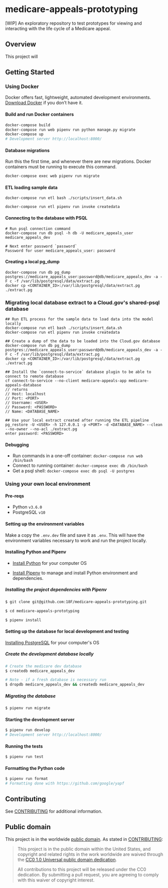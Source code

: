 # medicare-appeals-prototyping

[WIP] An exploratory repository to test prototypes for viewing and interacting with the life cycle of a Medicare appeal.

## Overview

This project will

## Getting Started

### Using Docker

Docker offers fast, lightweight, automated development environments. [Download Docker](https://www.docker.com/products/docker-desktop) if you don’t have it.

#### Build and run Docker containers

```bash
docker-compose build
docker-compose run web pipenv run python manage.py migrate
docker-compose up
# Development server http://localhost:8000/
```

#### Database migrations

Run this the first time, and whenever there are new migrations. Docker containers must be running to execute this command.

```bash
docker-compose exec web pipenv run migrate
```

#### ETL loading sample data

```
docker-compose run etl bash ./scripts/insert_data.sh

docker-compose run etl pipenv run invoke createdata
```

#### Connecting to the database with PSQL

```
# Run psql connection command
docker-compose run db psql -h db -U medicare_appeals_user medicare_appeals_dev

# Next enter password `password`
Password for user medicare_appeals_user: password
```

#### Creating a local pg_dump

```
docker-compose run db pg_dump postgres://medicare_appeals_user:password@db/medicare_appeals_dev -a -F c -f /var/lib/postgresql/data/extract.pg
docker cp <CONTAINER_ID>:/var/lib/postgresql/data/extract.pg ./extract.pg
```

### Migrating local database extract to a Cloud.gov's shared-psql database

```
## Run ETL process for the sample data to load data into the model locally
docker-compose run etl bash ./scripts/insert_data.sh
docker-compose run etl pipenv run invoke createdata

## Create a dump of the data to be loaded into the Cloud.gov database
docker-compose run db pg_dump postgres://medicare_appeals_user:password@db/medicare_appeals_dev -a -F c -f /var/lib/postgresql/data/extract.pg
docker cp <CONTAINER_ID>:/var/lib/postgresql/data/extract.pg ./extract.pg

## Install the `connect-to-service` database plugin to be able to connect to remote database
cf connect-to-service --no-client medicare-appeals-app medicare-appeals-database
// returns
// Host: localhost
// Port: <PORT>
// Username: <USER>
// Password: <PASSWORD>
// Name: <DATABASE_NAME>

## Use your local extract created after running the ETL pipeline
pg_restore -U <USER> -h 127.0.0.1 -p <PORT> -d <DATABASE_NAME> --clean --no-owner --no-acl ./extract.pg
enter password: <PASSWORD>
```

#### Debugging

- Run commands in a one-off container: `docker-compose run web /bin/bash`
- Connect to running container: `docker-compose exec db /bin/bash`
- Get a psql shell: `docker-compose exec db psql -U postgres`

### Using your own local environment

#### Pre-reqs

- Python `v3.6.0`
- PostgreSQL `v10`

#### Setting up the environment variables

Make a copy the `.env.dev` file and save it as `.env`. This will have the environment variables necessary to work and run the project locally.

#### Installing Python and Pipenv

- [Install Python](https://www.python.org/downloads/) for your computer OS

- [Install Pipenv](https://pipenv.readthedocs.io/en/latest/install/#installing-pipenv) to manage and install Python environment and dependencies.

##### Installing the project dependencies with Pipenv

```bash
$ git clone git@github.com:18F/medicare-appeals-prototyping.git

$ cd medicare-appeals-prototyping

$ pipenv install
```

#### Setting up the database for local development and testing

[Installing PostgreSQL](https://www.postgresql.org/download/) for your computer's OS

##### Create the development database locally

```bash
# Create the medicare dev database
$ createdb medicare_appeals_dev

# Note - if a fresh database is necessary run
$ dropdb medicare_appeals_dev && createdb medicare_appeals_dev
```

##### Migrating the database

```bash
$ pipenv run migrate
```

#### Starting the development server

```bash
$ pipenv run develop
# Development server http://localhost:8000/
```

#### Running the tests

```bash
$ pipenv run test
```

#### Formatting the Python code

```bash
$ pipenv run format
# Formatting done with https://github.com/google/yapf
```

## Contributing

See [CONTRIBUTING](CONTRIBUTING.md) for additional information.

## Public domain

This project is in the worldwide [public domain](LICENSE.md). As stated in [CONTRIBUTING](CONTRIBUTING.md):

> This project is in the public domain within the United States, and copyright and related rights in the work worldwide are waived through the [CC0 1.0 Universal public domain dedication](https://creativecommons.org/publicdomain/zero/1.0/).
>
> All contributions to this project will be released under the CC0 dedication. By submitting a pull request, you are agreeing to comply with this waiver of copyright interest.
